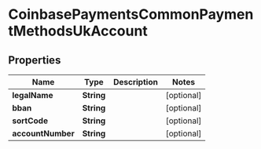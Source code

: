 
# CoinbasePaymentsCommonPaymentMethodsUkAccount

## Properties
Name | Type | Description | Notes
------------ | ------------- | ------------- | -------------
**legalName** | **String** |  |  [optional]
**bban** | **String** |  |  [optional]
**sortCode** | **String** |  |  [optional]
**accountNumber** | **String** |  |  [optional]



